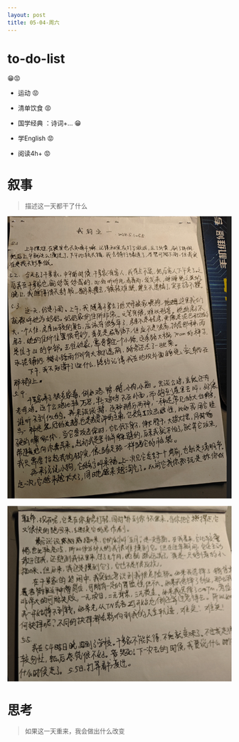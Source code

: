 ```yaml
---
layout: post
title: 05-04-周六
---
```


# to-do-list

😁😡

- 运动  😡

- 清单饮食  😡

- 国学经典 ：诗词+...  😁

- 学English 😡

- 阅读4h+  😡



# 叙事

> 描述这一天都干了什么

![image-20240505085739063](https://raw.githubusercontent.com/i1oveyou/2024-year/master/_posts/img/image-20240505085739063.png)

![image-20240505085750084](https://raw.githubusercontent.com/i1oveyou/2024-year/master/_posts/img/image-20240505085750084.png)

# 思考

> 如果这一天重来，我会做出什么改变




